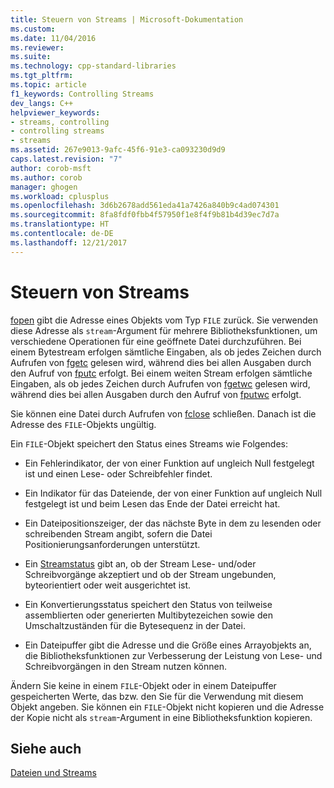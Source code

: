 ```yaml
---
title: Steuern von Streams | Microsoft-Dokumentation
ms.custom: 
ms.date: 11/04/2016
ms.reviewer: 
ms.suite: 
ms.technology: cpp-standard-libraries
ms.tgt_pltfrm: 
ms.topic: article
f1_keywords: Controlling Streams
dev_langs: C++
helpviewer_keywords:
- streams, controlling
- controlling streams
- streams
ms.assetid: 267e9013-9afc-45f6-91e3-ca093230d9d9
caps.latest.revision: "7"
author: corob-msft
ms.author: corob
manager: ghogen
ms.workload: cplusplus
ms.openlocfilehash: 3d6b2678add561eda41a7426a840b9c4ad074301
ms.sourcegitcommit: 8fa8fdf0fbb4f57950f1e8f4f9b81b4d39ec7d7a
ms.translationtype: HT
ms.contentlocale: de-DE
ms.lasthandoff: 12/21/2017
---
```

# <a name="controlling-streams"></a>Steuern von Streams
[fopen](../c-runtime-library/reference/fopen-wfopen.md) gibt die Adresse eines Objekts vom Typ `FILE` zurück. Sie verwenden diese Adresse als `stream`-Argument für mehrere Bibliotheksfunktionen, um verschiedene Operationen für eine geöffnete Datei durchzuführen. Bei einem Bytestream erfolgen sämtliche Eingaben, als ob jedes Zeichen durch Aufrufen von [fgetc](../c-runtime-library/reference/fgetc-fgetwc.md) gelesen wird, während dies bei allen Ausgaben durch den Aufruf von [fputc](../c-runtime-library/reference/fputc-fputwc.md) erfolgt. Bei einem weiten Stream erfolgen sämtliche Eingaben, als ob jedes Zeichen durch Aufrufen von [fgetwc](../c-runtime-library/reference/fgetc-fgetwc.md) gelesen wird, während dies bei allen Ausgaben durch den Aufruf von [fputwc](../c-runtime-library/reference/fputc-fputwc.md) erfolgt.  
  
 Sie können eine Datei durch Aufrufen von [fclose](../c-runtime-library/reference/fclose-fcloseall.md) schließen. Danach ist die Adresse des `FILE`-Objekts ungültig.  
  
 Ein `FILE`-Objekt speichert den Status eines Streams wie Folgendes:  
  
-   Ein Fehlerindikator, der von einer Funktion auf ungleich Null festgelegt ist und einen Lese- oder Schreibfehler findet.  
  
-   Ein Indikator für das Dateiende, der von einer Funktion auf ungleich Null festgelegt ist und beim Lesen das Ende der Datei erreicht hat.  
  
-   Ein Dateipositionszeiger, der das nächste Byte in dem zu lesenden oder schreibenden Stream angibt, sofern die Datei Positionierungsanforderungen unterstützt.  
  
-   Ein [Streamstatus](../c-runtime-library/stream-states.md) gibt an, ob der Stream Lese- und/oder Schreibvorgänge akzeptiert und ob der Stream ungebunden, byteorientiert oder weit ausgerichtet ist.  
  
-   Ein Konvertierungsstatus speichert den Status von teilweise assemblierten oder generierten Multibytezeichen sowie den Umschaltzuständen für die Bytesequenz in der Datei.  
  
-   Ein Dateipuffer gibt die Adresse und die Größe eines Arrayobjekts an, die Bibliotheksfunktionen zur Verbesserung der Leistung von Lese- und Schreibvorgängen in den Stream nutzen können.  
  
 Ändern Sie keine in einem `FILE`-Objekt oder in einem Dateipuffer gespeicherten Werte, das bzw. den Sie für die Verwendung mit diesem Objekt angeben. Sie können ein `FILE`-Objekt nicht kopieren und die Adresse der Kopie nicht als `stream`-Argument in eine Bibliotheksfunktion kopieren.  
  
## <a name="see-also"></a>Siehe auch  
 [Dateien und Streams](../c-runtime-library/files-and-streams.md)